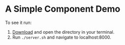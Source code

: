 # A Simple Component Demo

To see it run:  

1.	[Download][zip] and open the directory in your terminal.
2.	Run `./server.sh` and navigate to localhost:8000.

[zip]: https://github.com/appacademy/curriculum/blob/master/react/demos/simple_component.zip?raw=true
